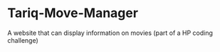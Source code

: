 # Tariq-Move-Manager
A website that can display information on movies (part of a HP coding challenge)
